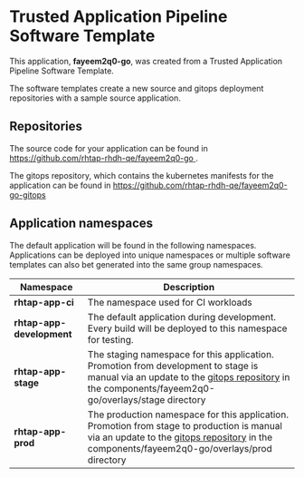 # Trusted Application Pipeline Software Template

This application, **fayeem2q0-go**, was created from a Trusted Application Pipeline Software Template.

The software templates create a new source and gitops deployment repositories with a sample source application. 

## Repositories

The source code for your application can be found in [https://github.com/rhtap-rhdh-qe/fayeem2q0-go ](https://github.com/rhtap-rhdh-qe/fayeem2q0-go ).
 
The gitops repository, which contains the kubernetes manifests for the application can be found in 
[https://github.com/rhtap-rhdh-qe/fayeem2q0-go-gitops ](https://github.com/rhtap-rhdh-qe/fayeem2q0-go-gitops ) 

## Application namespaces 

The default application will be found in the following namespaces. Applications can be deployed into unique namespaces or multiple software templates can also bet generated into the same group namespaces.  

|  Namespace   |  Description   |  
| -------- | -------- |
| **rhtap-app-ci** | The namespace used for CI workloads |
| **rhtap-app-development** | The default application during development. Every build will be deployed to this namespace for testing. |
| **rhtap-app-stage** | The staging namespace for this application. Promotion from development to stage is manual via an update to the [gitops repository](https://github.com/rhtap-rhdh-qe/fayeem2q0-go-gitops ) in the components/fayeem2q0-go/overlays/stage directory |
| **rhtap-app-prod** | The production namespace for this application. Promotion from stage to production is manual via an update to the [gitops repository](https://github.com/rhtap-rhdh-qe/fayeem2q0-go-gitops ) in the components/fayeem2q0-go/overlays/prod directory |